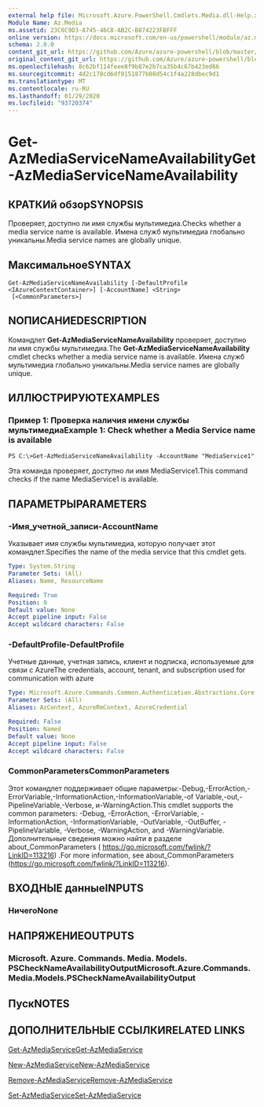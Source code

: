 ```yaml
---
external help file: Microsoft.Azure.PowerShell.Cmdlets.Media.dll-Help.xml
Module Name: Az.Media
ms.assetid: 23C6C9D3-A745-46C8-AB2C-B874223FBFFF
online version: https://docs.microsoft.com/en-us/powershell/module/az.media/get-azmediaservicenameavailability
schema: 2.0.0
content_git_url: https://github.com/Azure/azure-powershell/blob/master/src/Media/Media/help/Get-AzMediaServiceNameAvailability.md
original_content_git_url: https://github.com/Azure/azure-powershell/blob/master/src/Media/Media/help/Get-AzMediaServiceNameAvailability.md
ms.openlocfilehash: 8c62bf114feee8f9b87e2b7ca35b4c67b423ed66
ms.sourcegitcommit: 4d2c178cd6df9151877b08d54c1f4a228dbec9d1
ms.translationtype: MT
ms.contentlocale: ru-RU
ms.lasthandoff: 01/29/2020
ms.locfileid: "93720374"
---
```

# <span data-ttu-id="db6d0-101">Get-AzMediaServiceNameAvailability</span><span class="sxs-lookup"><span data-stu-id="db6d0-101">Get-AzMediaServiceNameAvailability</span></span>

## <span data-ttu-id="db6d0-102">КРАТКИй обзор</span><span class="sxs-lookup"><span data-stu-id="db6d0-102">SYNOPSIS</span></span>
<span data-ttu-id="db6d0-103">Проверяет, доступно ли имя службы мультимедиа.</span><span class="sxs-lookup"><span data-stu-id="db6d0-103">Checks whether a media service name is available.</span></span>
<span data-ttu-id="db6d0-104">Имена служб мультимедиа глобально уникальны.</span><span class="sxs-lookup"><span data-stu-id="db6d0-104">Media service names are globally unique.</span></span>

## <span data-ttu-id="db6d0-105">Максимальное</span><span class="sxs-lookup"><span data-stu-id="db6d0-105">SYNTAX</span></span>

```
Get-AzMediaServiceNameAvailability [-DefaultProfile <IAzureContextContainer>] [-AccountName] <String>
 [<CommonParameters>]
```

## <span data-ttu-id="db6d0-106">NОПИСАНИЕ</span><span class="sxs-lookup"><span data-stu-id="db6d0-106">DESCRIPTION</span></span>
<span data-ttu-id="db6d0-107">Командлет **Get-AzMediaServiceNameAvailability** проверяет, доступно ли имя службы мультимедиа.</span><span class="sxs-lookup"><span data-stu-id="db6d0-107">The **Get-AzMediaServiceNameAvailability** cmdlet checks whether a media service name is available.</span></span>
<span data-ttu-id="db6d0-108">Имена служб мультимедиа глобально уникальны.</span><span class="sxs-lookup"><span data-stu-id="db6d0-108">Media service names are globally unique.</span></span>

## <span data-ttu-id="db6d0-109">ИЛЛЮСТРИРУЮТ</span><span class="sxs-lookup"><span data-stu-id="db6d0-109">EXAMPLES</span></span>

### <span data-ttu-id="db6d0-110">Пример 1: Проверка наличия имени службы мультимедиа</span><span class="sxs-lookup"><span data-stu-id="db6d0-110">Example 1: Check whether a Media Service name is available</span></span>
```
PS C:\>Get-AzMediaServiceNameAvailability -AccountName "MediaService1"
```

<span data-ttu-id="db6d0-111">Эта команда проверяет, доступно ли имя MediaService1.</span><span class="sxs-lookup"><span data-stu-id="db6d0-111">This command checks if the name MediaService1 is available.</span></span>

## <span data-ttu-id="db6d0-112">ПАРАМЕТРЫ</span><span class="sxs-lookup"><span data-stu-id="db6d0-112">PARAMETERS</span></span>

### <span data-ttu-id="db6d0-113">-Имя_учетной_записи</span><span class="sxs-lookup"><span data-stu-id="db6d0-113">-AccountName</span></span>
<span data-ttu-id="db6d0-114">Указывает имя службы мультимедиа, которую получает этот командлет.</span><span class="sxs-lookup"><span data-stu-id="db6d0-114">Specifies the name of the media service that this cmdlet gets.</span></span>

```yaml
Type: System.String
Parameter Sets: (All)
Aliases: Name, ResourceName

Required: True
Position: 0
Default value: None
Accept pipeline input: False
Accept wildcard characters: False
```

### <span data-ttu-id="db6d0-115">-DefaultProfile</span><span class="sxs-lookup"><span data-stu-id="db6d0-115">-DefaultProfile</span></span>
<span data-ttu-id="db6d0-116">Учетные данные, учетная запись, клиент и подписка, используемые для связи с Azure</span><span class="sxs-lookup"><span data-stu-id="db6d0-116">The credentials, account, tenant, and subscription used for communication with azure</span></span>

```yaml
Type: Microsoft.Azure.Commands.Common.Authentication.Abstractions.Core.IAzureContextContainer
Parameter Sets: (All)
Aliases: AzContext, AzureRmContext, AzureCredential

Required: False
Position: Named
Default value: None
Accept pipeline input: False
Accept wildcard characters: False
```

### <span data-ttu-id="db6d0-117">CommonParameters</span><span class="sxs-lookup"><span data-stu-id="db6d0-117">CommonParameters</span></span>
<span data-ttu-id="db6d0-118">Этот командлет поддерживает общие параметры:-Debug,-ErrorAction,-ErrorVariable,-InformationAction,-InformationVariable,-of Variable,-out,-PipelineVariable,-Verbose, и-WarningAction.</span><span class="sxs-lookup"><span data-stu-id="db6d0-118">This cmdlet supports the common parameters: -Debug, -ErrorAction, -ErrorVariable, -InformationAction, -InformationVariable, -OutVariable, -OutBuffer, -PipelineVariable, -Verbose, -WarningAction, and -WarningVariable.</span></span> <span data-ttu-id="db6d0-119">Дополнительные сведения можно найти в разделе about_CommonParameters ( https://go.microsoft.com/fwlink/?LinkID=113216) .</span><span class="sxs-lookup"><span data-stu-id="db6d0-119">For more information, see about_CommonParameters (https://go.microsoft.com/fwlink/?LinkID=113216).</span></span>

## <span data-ttu-id="db6d0-120">ВХОДНЫЕ данные</span><span class="sxs-lookup"><span data-stu-id="db6d0-120">INPUTS</span></span>

### <span data-ttu-id="db6d0-121">Ничего</span><span class="sxs-lookup"><span data-stu-id="db6d0-121">None</span></span>

## <span data-ttu-id="db6d0-122">НАПРЯЖЕНИЕ</span><span class="sxs-lookup"><span data-stu-id="db6d0-122">OUTPUTS</span></span>

### <span data-ttu-id="db6d0-123">Microsoft. Azure. Commands. Media. Models. PSCheckNameAvailabilityOutput</span><span class="sxs-lookup"><span data-stu-id="db6d0-123">Microsoft.Azure.Commands.Media.Models.PSCheckNameAvailabilityOutput</span></span>

## <span data-ttu-id="db6d0-124">Пуск</span><span class="sxs-lookup"><span data-stu-id="db6d0-124">NOTES</span></span>

## <span data-ttu-id="db6d0-125">ДОПОЛНИТЕЛЬНЫЕ ССЫЛКИ</span><span class="sxs-lookup"><span data-stu-id="db6d0-125">RELATED LINKS</span></span>

[<span data-ttu-id="db6d0-126">Get-AzMediaService</span><span class="sxs-lookup"><span data-stu-id="db6d0-126">Get-AzMediaService</span></span>](./Get-AzMediaService.md)

[<span data-ttu-id="db6d0-127">New-AzMediaService</span><span class="sxs-lookup"><span data-stu-id="db6d0-127">New-AzMediaService</span></span>](./New-AzMediaService.md)

[<span data-ttu-id="db6d0-128">Remove-AzMediaService</span><span class="sxs-lookup"><span data-stu-id="db6d0-128">Remove-AzMediaService</span></span>](./Remove-AzMediaService.md)

[<span data-ttu-id="db6d0-129">Set-AzMediaService</span><span class="sxs-lookup"><span data-stu-id="db6d0-129">Set-AzMediaService</span></span>](./Set-AzMediaService.md)


